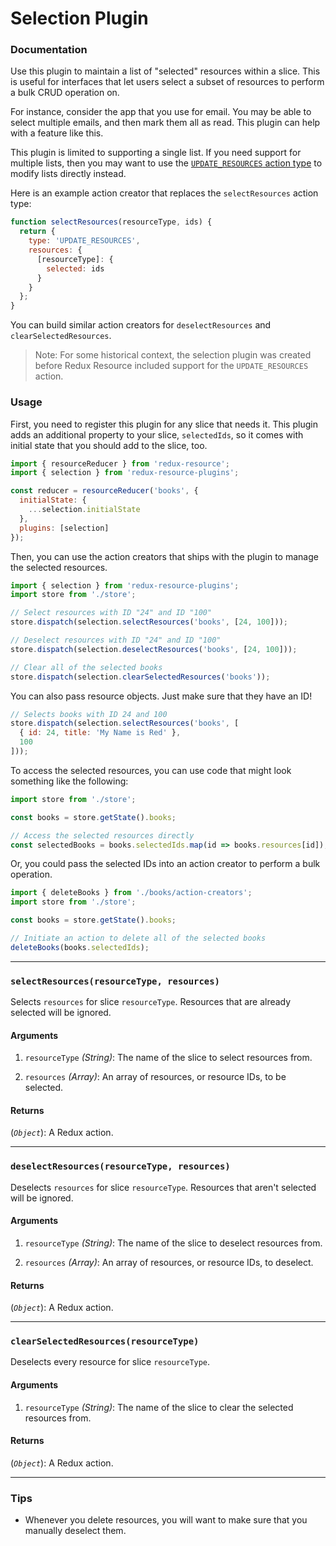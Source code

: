 # Selection Plugin

### Documentation

Use this plugin to maintain a list of "selected" resources within a slice.
This is useful for interfaces that let users select a subset of resources to
perform a bulk CRUD operation on.

For instance, consider the app that you use for email. You may be able to select
multiple emails, and then mark them all as read. This plugin can help with a
feature like this.

This plugin is limited to supporting a single list. If you need support for multiple
lists, then you may want to use the
[`UPDATE_RESOURCES` action type](../resources/modifying-resources.md) to modify
lists directly instead.

Here is an example action creator that replaces the `selectResources` action type:

```js
function selectResources(resourceType, ids) {
  return {
    type: 'UPDATE_RESOURCES',
    resources: {
      [resourceType]: {
        selected: ids
      }
    }
  };
}
```

You can build similar action creators for `deselectResources` and
`clearSelectedResources`.

> Note: For some historical context, the selection plugin was created before
> Redux Resource included support for the `UPDATE_RESOURCES` action.

### Usage

First, you need to register this plugin for any slice that needs it. This plugin
adds an additional property to your slice, `selectedIds`, so it comes with
initial state that you should add to the slice, too.

```js
import { resourceReducer } from 'redux-resource';
import { selection } from 'redux-resource-plugins';

const reducer = resourceReducer('books', {
  initialState: {
    ...selection.initialState
  },
  plugins: [selection]
});
```

Then, you can use the action creators that ships with the plugin to manage the
selected resources.

```js
import { selection } from 'redux-resource-plugins';
import store from './store';

// Select resources with ID "24" and ID "100"
store.dispatch(selection.selectResources('books', [24, 100]));

// Deselect resources with ID "24" and ID "100"
store.dispatch(selection.deselectResources('books', [24, 100]));

// Clear all of the selected books
store.dispatch(selection.clearSelectedResources('books'));
```

You can also pass resource objects. Just make sure that they have an ID!

```js
// Selects books with ID 24 and 100
store.dispatch(selection.selectResources('books', [
  { id: 24, title: 'My Name is Red' },
  100
]));
```

To access the selected resources, you can use code that might look something
like the following:

```js
import store from './store';

const books = store.getState().books;

// Access the selected resources directly
const selectedBooks = books.selectedIds.map(id => books.resources[id]);
```

Or, you could pass the selected IDs into an action creator to perform a bulk
operation.

```js
import { deleteBooks } from './books/action-creators';
import store from './store';

const books = store.getState().books;

// Initiate an action to delete all of the selected books
deleteBooks(books.selectedIds);
```

---

### `selectResources(resourceType, resources)`

Selects `resources` for slice `resourceType`. Resources that are already
selected will be ignored.

#### Arguments

1. `resourceType` *(String)*: The name of the slice to select resources from.

2. `resources` *(Array)*: An array of resources, or resource IDs, to be
  selected.

#### Returns

(*`Object`*): A Redux action.

---

### `deselectResources(resourceType, resources)`

Deselects `resources` for slice `resourceType`. Resources that aren't selected
will be ignored.

#### Arguments

1. `resourceType` *(String)*: The name of the slice to deselect resources from.

2. `resources` *(Array)*: An array of resources, or resource IDs, to deselect.

#### Returns

(*`Object`*): A Redux action.

---

### `clearSelectedResources(resourceType)`

Deselects every resource for slice `resourceType`.

#### Arguments

1. `resourceType` *(String)*: The name of the slice to clear the selected
  resources from.

#### Returns

(*`Object`*): A Redux action.

---

### Tips

- Whenever you delete resources, you will want to make sure that you manually
  deselect them.
